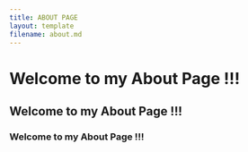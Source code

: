 ```yaml
---
title: ABOUT PAGE
layout: template
filename: about.md
--- 
```

# Welcome to my About Page !!!
## Welcome to my About Page !!!
### Welcome to my About Page !!!
